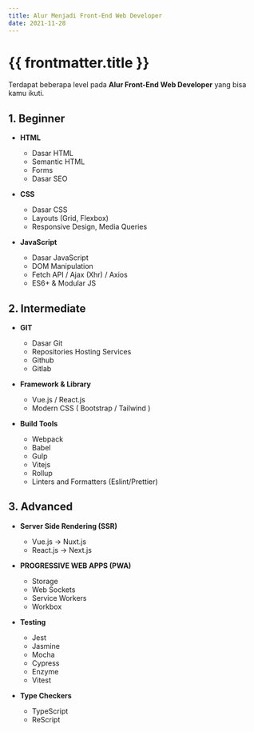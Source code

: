 ```yaml
---
title: Alur Menjadi Front-End Web Developer
date: 2021-11-28
---
```


# {{ frontmatter.title }}

Terdapat beberapa level pada **Alur Front-End Web Developer** yang bisa kamu ikuti.

## 1. Beginner 
- **HTML**
  - Dasar HTML
  - Semantic HTML
  - Forms
  - Dasar SEO

- **CSS**
  - Dasar CSS
  - Layouts (Grid, Flexbox)
  - Responsive Design, Media Queries

- **JavaScript**
  - Dasar JavaScript
  - DOM Manipulation
  - Fetch API / Ajax (Xhr) / Axios
  - ES6+ & Modular JS

## 2. Intermediate
- **GIT**
  - Dasar Git
  - Repositories Hosting Services
  - Github
  - Gitlab

- **Framework & Library**
  - Vue.js / React.js
  - Modern CSS ( Bootstrap / Tailwind )

- **Build Tools**
  - Webpack
  - Babel
  - Gulp
  - Vitejs
  - Rollup
  - Linters and Formatters (Eslint/Prettier)

## 3. Advanced
- **Server Side Rendering (SSR)**
  - Vue.js -> Nuxt.js
  - React.js -> Next.js

- **PROGRESSIVE WEB APPS (PWA)**
  - Storage
  - Web Sockets
  - Service Workers
  - Workbox

- **Testing**
  - Jest
  - Jasmine
  - Mocha
  - Cypress
  - Enzyme
  - Vitest

- **Type Checkers**
  - TypeScript
  - ReScript